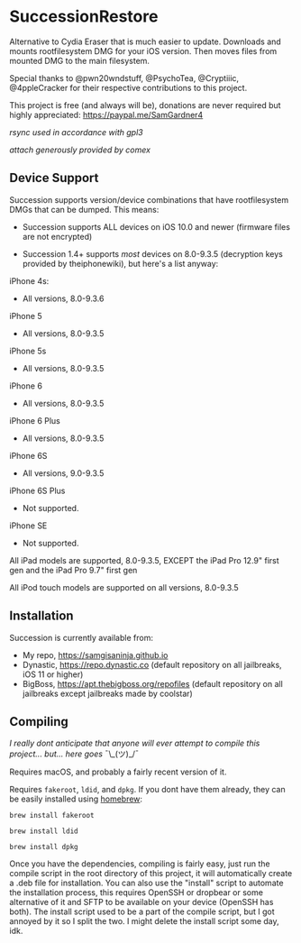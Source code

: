 # SuccessionRestore

Alternative to Cydia Eraser that is much easier to update. Downloads and mounts rootfilesystem DMG for your iOS version. Then moves files from mounted DMG to the main filesystem.

Special thanks to @pwn20wndstuff, @PsychoTea, @Cryptiiic, @4ppleCracker for their respective contributions to this project.

This project is free (and always will be), donations are never required but highly appreciated: https://paypal.me/SamGardner4

*rsync used in accordance with gpl3*

*attach generously provided by comex*

## Device Support

Succession supports version/device combinations that have rootfilesystem DMGs that can be dumped. This means:

- Succession supports ALL devices on iOS 10.0 and newer (firmware files are not encrypted)

- Succession 1.4+ supports *most* devices on 8.0-9.3.5 (decryption keys provided by theiphonewiki), but here's a list anyway:

iPhone 4s:
- All versions, 8.0-9.3.6

iPhone 5
- All versions, 8.0-9.3.5

iPhone 5s
- All versions, 8.0-9.3.5

iPhone 6
- All versions, 8.0-9.3.5

iPhone 6 Plus
- All versions, 8.0-9.3.5

iPhone 6S
- All versions, 9.0-9.3.5 

iPhone 6S Plus
- Not supported.

iPhone SE
- Not supported.

All iPad models are supported, 8.0-9.3.5, EXCEPT the iPad Pro 12.9" first gen and the iPad Pro 9.7" first gen

All iPod touch models are supported on all versions, 8.0-9.3.5


## Installation

Succession is currently available from:

- My repo, https://samgisaninja.github.io
- Dynastic, https://repo.dynastic.co (default repository on all jailbreaks, iOS 11 or higher)
- BigBoss, https://apt.thebigboss.org/repofiles (default repository on all jailbreaks except jailbreaks made by coolstar)

## Compiling

*I really dont anticipate that anyone will ever attempt to compile this project... but... here goes* ¯\\\_(ツ)_/¯

Requires macOS, and probably a fairly recent version of it. 

Requires `fakeroot`, `ldid`, and `dpkg`. If you dont have them already, they can be easily installed using [homebrew](https://brew.sh):

`brew install fakeroot`

`brew install ldid`

`brew install dpkg`

Once you have the dependencies, compiling is fairly easy, just run the compile script in the root directory of this project, it will automatically create a .deb file for installation. You can also use the "install" script to automate the installation process, this requires OpenSSH or dropbear or some alternative of it and SFTP to be available on your device (OpenSSH has both). The install script used to be a part of the compile script, but I got annoyed by it so I split the two. I might delete the install script some day, idk.
